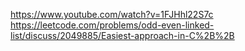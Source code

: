 https://www.youtube.com/watch?v=1FJHhl22S7c
​
https://leetcode.com/problems/odd-even-linked-list/discuss/2049885/Easiest-approach-in-C%2B%2B